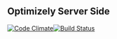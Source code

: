 ## Optimizely Server Side

[![Code Climate](https://codeclimate.com/github/ankit8898/optimizely_config_provider/badges/gpa.svg)](https://codeclimate.com/github/ankit8898/optimizely_config_provider)[![Build Status](https://travis-ci.org/ankit8898/optimizely_config_provider.svg?branch=master)](https://travis-ci.org/ankit8898/optimizely_config_provider)



